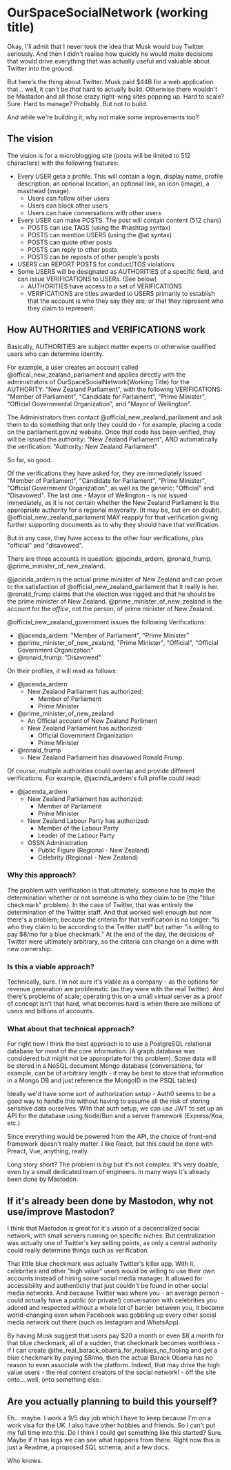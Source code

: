 # OurSpaceSocialNetwork (working title)

Okay, I'll admit that I never took the idea that Musk would buy Twitter seriously. And then I didn't realise how quickly he would make decisions that would drive everything that was actually useful and valuable about Twitter into the ground. 

But here's the thing about Twitter.  Musk paid $44B for a web application that... well, it can't be *that* hard to actually build.  Otherwise there wouldn't be Mastadon and all those crazy right-wing sites popping up. Hard to scale? Sure. Hard to manage? Probably. But not to build. 

And while we're building it, why not make some improvements too?

## The vision

The vision is for a microblogging site (posts will be limited to 512 characters) with the following features: 

* Every USER geta a profile. This will contain a login, display name, profile description, an optional location, an optional link, an icon (image), a masthead (image). 
  * Users can follow other users
  * Users can block other users
  * Users can have conversations with other users
* Every USER can make POSTS. The post will contain content (512 chars)
  * POSTS can use TAGS (using the #hashtag syntax)
  * POSTS can mention USERS (using the @at syntax)
  * POSTS can quote other posts
  * POSTS can reply to other posts
  * POSTS can be reposts of other people's posts
* USERS can REPORT POSTS for conduct/TOS violations
* Some USERS will be designated as AUTHORITIES of a specific field, and can issue VERIFICATIONS to USERs. (See below)
  * AUTHORITIES have access to a set of VERIFICATIONS
  * VERIFICATIONS are titles awarded to USERS primarily to establish that the account is who they say they are, or that they represent who they claim to represent. 


## How AUTHORITIES and VERIFICATIONS work

Basically, AUTHORITIES are subject matter experts or otherwise qualified users who can determine identity.  

For example, a user creates an account called @offical_new_zealand_parliament and applies directly with the administrators of OurSpaceSocialNetwork(Working Title) for the AUTHORITY: "New Zealand Parliament", with the following VERIFICATIONS: "Member of Parliament", "Candidate for Parliament", "Prime Minister", "Official Governmental Organization", and "Mayor of Wellington".  

The Administrators then contact @official_new_zealand_parliament and ask them to do something that only they could do - for example, placing a code on the parliament.gov.nz website.  Once that code has been verified, they will be issued the authority: "New Zealand Parliament", AND automatically the verification: "Authority: New Zealand Parliament"

So far, so good. 

Of the verifications they have asked for, they are immediately issued "Member of Parliament", "Candidate for Parliament", "Prime Minister", "Official Government Organization", as well as the generic: "Official" and "Disavowed". The last one - Mayor of Wellington - is not issued immediately, as it is not certain whether the New Zealand Parliament is the appropriate authority for a regional mayoralty. (It may be, but err on doubt). @official_new_zealand_parliament MAY reapply for that verification giving further supporting documents as to why they should have that verification. 

But in any case, they have access to the other four verifications, plus "official" and "disavowed". 

There are three accounts in question: @jacinda_ardern, @ronald_frump, @prime_minister_of_new_zealand.

@jacinda_ardern is the actual prime minister of New Zealand and can prove to the satisfaction of @official_new_zealand_parliament that it really is her.  
@ronald_frump claims that the election was rigged and that he should be the prime minister of New Zealand.
@prime_minister_of_new_zealand is the account for the *office*, not the person, of prime minister of New Zealand. 

@official_new_zealand_government issues the following Verifications: 
* @jacenda_ardern: "Member of Parliament", "Prime Minister"
* @prime_minister_of_new_zealand, "Prime Minister", "Official", "Official Government Organization"
* @ronald_frump: "Disavowed"

On their profiles, it will read as follows:

* @jacenda_ardern
  * New Zealand Parliament has authorized:
    * Member of Parliament
    * Prime Minister
* @prime_minister_of_new_zealand
  * An Official account of New Zealand Parliment
  * New Zealand Parliament has authorized:
    * Official Government Organization
    * Prime Minister
* @ronald_frump
  * New Zealand Parliament has disavowed Ronald Frump. 

Of course, multiple authorities could overlap and provide different verifications.  For example, @jacinda_ardern's full profile could read: 

* @jacenda_ardern
  * New Zealand Parliament has authorized:
    * Member of Parliament
    * Prime Minister
  * New Zealand Labour Party has authorized:
    * Member of the Labour Party
    * Leader of the Labour Party
  * OSSN Administration
    * Public Figure (Regional - New Zealand)
    * Celebrity (Regional - New Zealand)

### Why this approach?

The problem with verification is that ultimately, someone has to make the determination whether or not someone is who they claim to be (the "blue checkmark" problem).  In the case of Twitter, that was entirely the determination of the Twitter staff.  And that worked well enough but now there's a problem; because the criteria for that verification is no longer: "Is who they claim to be according to the Twitter staff" but rather "is willing to pay $8/mo for a blue checkmark." At the end of the day, the decisions of Twitter were ultimately arbitrary, so the criteria can change on a dime with new ownership. 

### Is this a viable approach?

Technically, sure. I'm not sure it's viable as a company - as the options for revenue generation are problematic (as they were with the real Twitter).  And there's problems of scale; operating this on a small virtual server as a proof of concept isn't that hard, what becomes hard is when there are millions of users and billions of accounts.  

### What about that technical approach?

For right now I think the best approach is to use a PostgreSQL relational database for most of the core information. (A graph database was considered but might not be appropriate for this problem).  Some data will be stored in a NoSQL document Mongo database (conversations, for example, can be of arbitrary length - it may be best to store that information in a Mongo DB and just reference the MongoID in the PSQL tables)

Ideally we'd have some sort of authorization setup - Auth0 seems to be a good way to handle this without having to assume all the risk of storing sensitive data ourselves.  With that auth setup, we can use JWT to set up an API for the database using Node/Bun and a server framework (Express/Koa, etc.) 

Since everything would be powered from the API, the choice of front-end framework doesn't really matter. I like React, but this could be done with Preact, Vue, anything, really. 

Long story short? The problem is *big* but it's not complex.  It's very doable, even by a small dedicated team of engineers.  In many ways it's already been done by Mastodon. 

## If it's already been done by Mastodon, why not use/improve Mastodon?

I think that Mastodon is great for it's vision of a decentralized social network, with small servers running on specific niches.  But centralization was actually one of Twitter's key selling points, as only a central authority could really determine things such as verification. 

That little blue checkmark was actually Twitter's killer app.  With it, celebrities and other "high value" users would be willing to use their own accounts instead of hiring some social media manager. It allowed for accessibility and authenticity that just couldn't be found in other social media networks. And because Twitter was where you - an average person - could actually have a public (or private!) conversation with celebrities you adored and respected without a whole lot of barrier between you, it became world-changing even when Facebook was gobbling up every other social media network out there (such as Instagram and WhatsApp).  

By having Musk suggest that users pay $20 a month or even $8 a month for that blue checkmark, all of a sudden, that checkmark becomes worthless - if I can create @the_real_barack_obama_for_realsies_no_fooling and get a blue checkmark by paying $8/mo, then the actual Barack Obama has no reason to even associate with the platform. Indeed, that may drive the high value users - the real content creators of the social network! - off the site onto... well, onto something else. 

## Are you actually planning to build this yourself?

Eh... maybe. I work a 9/5 day job which I have to keep because I'm on a work visa for the UK. I also have other hobbies and friends. So I can't put my full time into this.  Do I think I could get something like this started?  Sure.  Maybe if it has legs we can see what happens from there.  Right now this is just a Readme, a proposed SQL schema, and a few docs.

Who knows.  